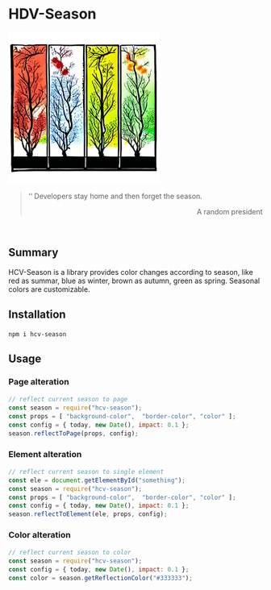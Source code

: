 # HDV-Season

<img src="img/logo.png" width="300px">

<blockquote>
    <p>
        ‘‘ Developers stay home and then forget the season.
    </p>
    <p align="right">
        A random president
    </p>
</blockquote>
<br>

## Summary
HCV-Season is a library provides color changes according to season, like red as summar, blue as winter, brown as autumn, green as spring. Seasonal colors are customizable.

## Installation
```
npm i hcv-season
```

## Usage
### Page alteration
```javascript
// reflect current season to page
const season = require("hcv-season");
const props = [ "background-color",  "border-color", "color" ];
const config = { today, new Date(), impact: 0.1 };
season.reflectToPage(props, config);
```

### Element alteration
```javascript
// reflect current season to single element
const ele = document.getElementById("something");
const season = require("hcv-season");
const props = [ "background-color",  "border-color", "color" ];
const config = { today, new Date(), impact: 0.1 };
season.reflectToElement(ele, props, config);
```

### Color alteration
```javascript
// reflect current season to color
const season = require("hcv-season");
const config = { today, new Date(), impact: 0.1 };
const color = season.getReflectionColor("#333333");
```